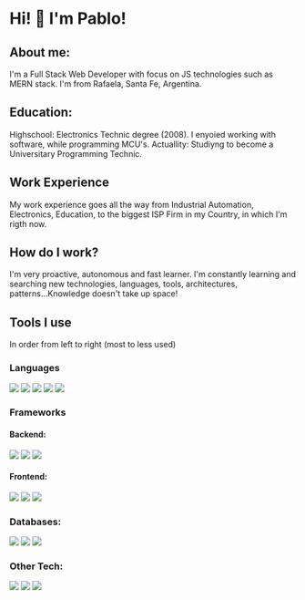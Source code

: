 # Hi! 👋 I'm Pablo!

## About me:
  I'm a Full Stack Web Developer with focus on JS technologies such as MERN stack. I'm from Rafaela, Santa Fe, Argentina.

## Education:
  Highschool: Electronics Technic degree (2008). I enyoied working with software, while programming MCU's. 
  Actuallity: Studiyng to become a Universitary Programming Technic.

## Work Experience
  My work experience goes all the way from Industrial Automation, Electronics, Education, to the biggest ISP Firm in my Country, in which I'm rigth now.

## How do I work?
  I'm very proactive, autonomous and fast learner.
  I'm constantly learning and searching new technologies, languages, tools, architectures, patterns...Knowledge doesn't take up space!
    
## Tools I use
  In order from left to right (most to less used) 
    
### Languages
![](https://img.shields.io/badge/Javascript%20-%23F7DF1E.svg?&logo=javascript&logoColor=%23323330)  ![](https://img.shields.io/badge/HTML5%20-%23E34F26.svg?&logo=html5&logoColor=white)  ![](https://img.shields.io/badge/CSS3%20-%231572B6.svg?&logo=css3&logoColor=white)  ![](https://img.shields.io/badge/Java-%23ED8B00.svg?&logo=java&logoColor=white)   ![](https://img.shields.io/badge/C%20-%2300599C.svg?&logo=c&logoColor=white)

### Frameworks
  #### Backend:
  ![](https://img.shields.io/badge/Node.js%20-%2343853D.svg?&logo=node.js&logoColor=white)  ![](https://img.shields.io/badge/Express.js%20-%23404d59.svg?&logo=express&logoColor=white)   ![](https://img.shields.io/badge/JWT%20-%23404d59.svg?&logo=JSON%20web%20tokens&logoColor=white)

  #### Frontend:
  ![](https://img.shields.io/badge/React.js%20-%2320232a.svg?&logo=react&logoColor=%2361DAFB)  ![](https://img.shields.io/badge/React%20Native%20-%2320232a.svg?&logo=react&logoColor=%2361DAFB) ![](https://img.shields.io/badge/Redux%20-%23593d88.svg?&logo=redux&logoColor=white)  ![]()

### Databases:
![](https://img.shields.io/badge/MongoDB-%234ea94b.svg?&logo=mongodb&logoColor=white)  ![](https://img.shields.io/badge/MySQL-%2300f.svg?&logo=mysql&logoColor=white)  ![](https://img.shields.io/badge/-Elasticsearch-%23005571?&logo=Elasticsearch&logoColor=white)

### Other Tech:
![](https://img.shields.io/badge/Git%20-%23F05033.svg?&logo=git&logoColor=white)  ![](https://img.shields.io/badge/Heroku%20-%23430098.svg?&logo=heroku&logoColor=white) ![](https://img.shields.io/badge/-Jest-%23C21325?&logo=jest&logoColor=white)  
